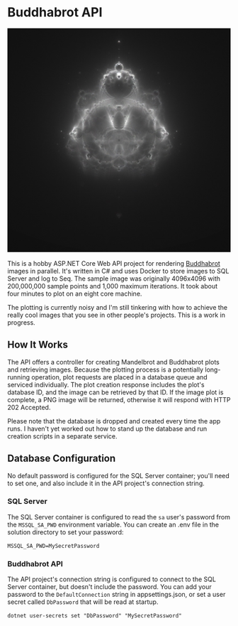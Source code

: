 # Buddhabrot API

![Buddhabrot example](/assets/images/sample.jpg)

This is a hobby ASP.NET Core Web API project for rendering
[Buddhabrot](https://en.wikipedia.org/wiki/Buddhabrot) images in parallel. It's
written in C# and uses Docker to store images to SQL Server and log to Seq. The
sample image was originally 4096x4096 with 200,000,000 sample points and 1,000 
maximum iterations. It took about four minutes to plot on an eight core machine.

The plotting is currently noisy and I'm still tinkering with how to achieve the
really cool images that you see in other people's projects. This is a work in
progress.

## How It Works

The API offers a controller for creating Mandelbrot and Buddhabrot plots and
retrieving images. Because the plotting process is a potentially long-running
operation, plot requests are placed in a database queue and serviced
individually. The plot creation response includes the plot's database ID,
and the image can be retrieved by that ID. If the image plot is complete, a PNG
image will be returned, otherwise it will respond with HTTP 202 Accepted.

Please note that the database is dropped and created every time the app runs.
I haven't yet worked out how to stand up the database and run creation scripts
in a separate service. 

## Database Configuration

No default password is configured for the SQL Server container; you'll need to
set one, and also include it in the API project's connection string.

### SQL Server

The SQL Server container is configured to read the `sa` user's password from the
`MSSQL_SA_PWD` environment variable. You can create an .env file in the solution
directory to set your password:

```shell
MSSQL_SA_PWD=MySecretPassword
```

### Buddhabrot API

The API project's connection string is configured to connect to the SQL Server
container, but doesn't include the password. You can add your password to the
`DefaultConnection` string in appsettings.json, or set a user secret called
`DbPassword` that will be read at startup.

```shell
dotnet user-secrets set "DbPassword" "MySecretPassword"
```
